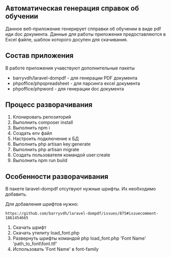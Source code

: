 ## Автоматическая генерация справок об обучении

Данное веб-приложение генерирует спправки об обучении в виде pdf иди doc документа. Данные для работы приложения предоставляются в Excel файле, шаблок которого досупен для скачивания.

## Состав приложения

В работе приложения учавствуют дополнительные пакеты 

 - barryvdh/laravel-dompdf - для генерации PDF документа
 - phpoffice/phpspreadsheet - для парсинга excel документа
 - phpoffice/phpword - для генерации doc документа

## Процесс разворачивания

1. Клонировать репозиторий
2. Выполнить composer install
3. Выполнить npm i
4. Создать env файл
5. Настроить подключение к БД
6. Выполнить php artisan key:generate
6. Выполнить php artisan migrate
8. Сoздать пользователя командой user:create
9. Выполнить npm run build

## Особенности разворачивания

В пакете laravel-dompdf отсутвуют нужные шрифты. Их необходимо добавить.

Для добавления шрифтов нужно:

```
https://github.com/barryvdh/laravel-dompdf/issues/875#issuecomment-1861454665
```

1. Скачать шрифт
2. Скачать утилиту load_font.php
3. Развернуть шрифты командой php load_font.php 'Font Name' 'path_to_font\font.ttf'
4. Использовать 'Font Name' в font-family
